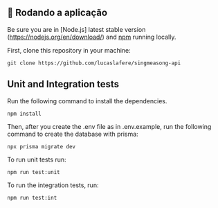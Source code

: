 ## 🏁 Rodando a aplicação

Be sure you are in [Node.js] latest stable version (https://nodejs.org/en/download/) and [npm](https://www.npmjs.com/) running locally.

First, clone this repository in your machine:

```
git clone https://github.com/lucaslafere/singmeasong-api
```

## Unit and Integration tests

Run the following command to install the dependencies.

```
npm install
```

Then, after you create the .env file as in .env.example, run the following command to create the database with prisma:

```
npx prisma migrate dev
```

To run unit tests run: 

```
npm run test:unit
```

To run the integration tests, run:

```
npm run test:int
```
